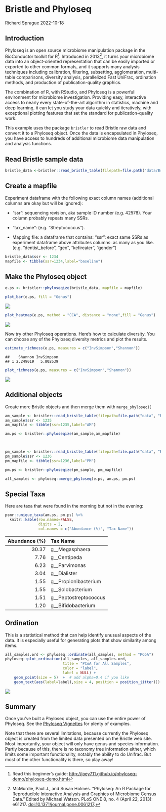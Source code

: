 Bristle and Phyloseq
================
Richard Sprague
2022-10-18

## Introduction

Phyloseq is an open source microbiome manipulation package in the
BioConductor toolkit for R[^1]. Introduced in 2013[^2], it turns your
microbiome data into an object-oriented representation that can be
easily imported or exported to other common formats, and it supports
many analysis techniques including calibration, filtering, subsetting,
agglomeration, multi-table comparisons, diversity analysis, parallelized
Fast UniFrac, ordination methods, and production of publication-quality
graphics.

The combination of R, with RStudio, and Phyloseq is a powerful
environment for microbiome investigation. Providing easy, interactive
access to nearly every state-of-the-art algorithm in statistics, machine
and deep learning, it can let you study your data quickly and
iteratively, with exceptional plotting features that set the standard
for publication-quality work.

This example uses the package `bristler` to read Bristle raw data and
convert it to a Phyloseq object. Once the data is encapsulated in
Phyloseq, you have access to hundreds of additional microbiome data
manipulation and analysis functions.

## Read Bristle sample data

``` r
bristle_data <-bristler::read_bristle_table(filepath=file.path("data/BristleHealthRaw.xlsx"))
```

## Create a mapfile

Experiment dataframe with the following exact column names (additional
columns are okay but will be ignored):

- “ssr”: sequencing revision, aka sample ID number (e.g. 42578). Your
  column probably repeats many SSRs.

- “tax_name”: (e.g. “Streptococcus”).

- Mapping file: a dataframe that contains: “ssr”: exact same SSRs as
  experiment dataframe above attributes columns: as many as you like.
  (e.g. “dentist_before”, “geo”, “kefireater”, “gender”)

``` r
bristle_data$ssr <- 1234
mapfile <- tibble(ssr=1234,label="baseline")
```

## Make the Phyloseq object

``` r
e.ps <- bristler::phyloseqize(bristle_data, mapfile = mapfile)
```

``` r
plot_bar(e.ps, fill = "Genus")
```

![](bristle_phyloseq_files/figure-gfm/unnamed-chunk-4-1.png)<!-- -->

``` r
plot_heatmap(e.ps, method = "CCA", distance = "none",fill = "Genus")
```

![](bristle_phyloseq_files/figure-gfm/unnamed-chunk-4-2.png)<!-- -->

Now try other Phyloseq operations. Here’s how to calculate diversity.
You can choose any of the Phyloseq diversity metrics and plot the
results.

``` r
estimate_richness(e.ps, measures = c("InvSimpson","Shannon"))
```

    ##    Shannon InvSimpson
    ## 1 2.249019   5.802639

``` r
plot_richness(e.ps, measures = c("InvSimpson","Shannon"))
```

![](bristle_phyloseq_files/figure-gfm/unnamed-chunk-5-1.png)<!-- -->

## Additional objects

Create more Bristle objects and then merge them with `merge_phyloseq()`

``` r
am_sample <- bristler::read_bristle_table(filepath=file.path("data", "Bristle-2022-08-02-AM.xlsx"))
am_sample$ssr <- 1235
am_mapfile <- tibble(ssr=1235,label="AM")

am.ps <- bristler::phyloseqize(am_sample,am_mapfile)


  
pm_sample <- bristler::read_bristle_table(filepath=file.path("data", "Bristle-2022-08-02-PM.xlsx"))
pm_sample$ssr <- 1236
pm_mapfile <- tibble(ssr=1236,label="PM")

pm.ps <- bristler::phyloseqize(pm_sample, pm_mapfile)

all_samples <- phyloseq::merge_phyloseq(e.ps, am.ps, pm.ps)
```

## Special Taxa

Here are taxa that were found in the morning but not in the evening:

``` r
psmr::unique_taxa(am.ps, pm.ps) %>% 
  knitr::kable(row.names=FALSE,
               digits = 2,
               col.names = c("Abundance (%)", "Tax Name"))
```

| Abundance (%) | Tax Name                |
|--------------:|:------------------------|
|         30.37 | g\_\_Megasphaera        |
|          7.76 | g\_\_Centipeda          |
|          6.23 | g\_\_Parvimonas         |
|          3.04 | g\_\_Dialister          |
|          1.55 | g\_\_Propionibacterium  |
|          1.55 | g\_\_Solobacterium      |
|          1.51 | g\_\_Peptostreptococcus |
|          1.20 | g\_\_Bifidobacterium    |

## Ordination

This is a statistical method that can help identify unusual aspects of
the data. It is especially useful for generating plots that show
similarity among items.

``` r
all_samples.ord <- phyloseq::ordinate(all_samples, method = "PCoA")
phyloseq::plot_ordination(all_samples, all_samples.ord,
                          title = "PCoA for All Samples",
                          color = "label",
                          label = NULL) +
    geom_point(size = 5)  +  # add alpha=0.4 if you like
    geom_text(aes(label=label),size = 4, position = position_jitter()) #hjust = "left", vjust = "inward" )
```

![](bristle_phyloseq_files/figure-gfm/unnamed-chunk-8-1.png)<!-- -->

## Summary

Once you’ve built a Phyloseq object, you can use the entire power of
Phyloseq. See the [Phyloseq
Vignettes](https://bioconductor.org/packages/release/bioc/vignettes/phyloseq/inst/doc/phyloseq-analysis.html)
for plenty of examples.

Note that there are several limitations, because currently the Phyloseq
object is created from the limited data presented on the Bristle web
site. Most importantly, your object will only have genus and species
information. Partly because of this, there is no taxonomy tree
information either, which limits some important functionality, notably
the ability to do Unifrac. But most of the other functionality is there,
so play away!

[^1]: Read this beginner’s guide:
    <http://joey711.github.io/phyloseq-demo/phyloseq-demo.html>

[^2]: McMurdie, Paul J., and Susan Holmes. “Phyloseq: An R Package for
    Reproducible Interactive Analysis and Graphics of Microbiome Census
    Data.” Edited by Michael Watson. PLoS ONE 8, no. 4 (April 22, 2013):
    e61217.
    [doi:10.1371/journal.pone.0061217](http://journals.plos.org/plosone/article?id=10.1371/journal.pone.0061217).
